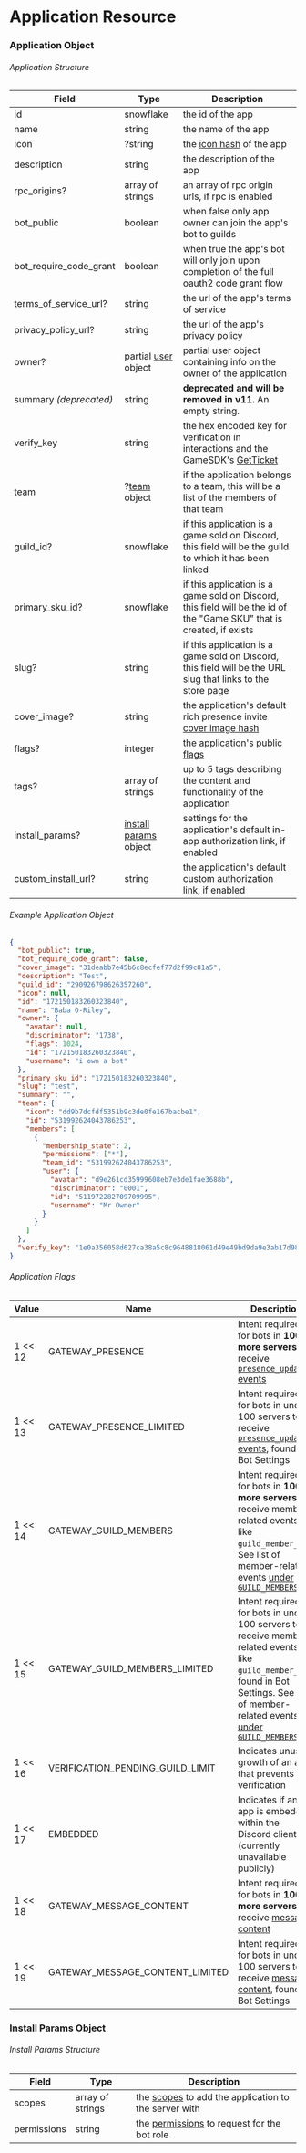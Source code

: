 # Application Resource

### Application Object

###### Application Structure

| Field                  | Type                                                                       | Description                                                                                                               |
| ---------------------- | -------------------------------------------------------------------------- | ------------------------------------------------------------------------------------------------------------------------- |
| id                     | snowflake                                                                  | the id of the app                                                                                                         |
| name                   | string                                                                     | the name of the app                                                                                                       |
| icon                   | ?string                                                                    | the [icon hash](#DOCS_REFERENCE/image-formatting) of the app                                                              |
| description            | string                                                                     | the description of the app                                                                                                |
| rpc_origins?           | array of strings                                                           | an array of rpc origin urls, if rpc is enabled                                                                            |
| bot_public             | boolean                                                                    | when false only app owner can join the app's bot to guilds                                                                |
| bot_require_code_grant | boolean                                                                    | when true the app's bot will only join upon completion of the full oauth2 code grant flow                                 |
| terms_of_service_url?  | string                                                                     | the url of the app's terms of service                                                                                     |
| privacy_policy_url?    | string                                                                     | the url of the app's privacy policy                                                                                       |
| owner?                 | partial [user](#DOCS_RESOURCES_USER/user-object) object                    | partial user object containing info on the owner of the application                                                       |
| summary *(deprecated)* | string                                                                     | **deprecated and will be removed in v11.** An empty string.                                                               |
| verify_key             | string                                                                     | the hex encoded key for verification in interactions and the GameSDK's [GetTicket](#DOCS_GAME_SDK_APPLICATIONS/getticket) |
| team                   | ?[team](#DOCS_TOPICS_TEAMS/data-models-team-object) object                 | if the application belongs to a team, this will be a list of the members of that team                                     |
| guild_id?              | snowflake                                                                  | if this application is a game sold on Discord, this field will be the guild to which it has been linked                   |
| primary_sku_id?        | snowflake                                                                  | if this application is a game sold on Discord, this field will be the id of the "Game SKU" that is created, if exists     |
| slug?                  | string                                                                     | if this application is a game sold on Discord, this field will be the URL slug that links to the store page               |
| cover_image?           | string                                                                     | the application's default rich presence invite [cover image hash](#DOCS_REFERENCE/image-formatting)                       |
| flags?                 | integer                                                                    | the application's public [flags](#DOCS_RESOURCES_APPLICATION/application-object-application-flags)                        |
| tags?                  | array of strings                                                           | up to 5 tags describing the content and functionality of the application                                                  |
| install_params?        | [install params](#DOCS_RESOURCES_APPLICATION/install-params-object) object | settings for the application's default in-app authorization link, if enabled                                              |
| custom_install_url?    | string                                                                     | the application's default custom authorization link, if enabled                                                           |

###### Example Application Object

```json
{
  "bot_public": true,
  "bot_require_code_grant": false,
  "cover_image": "31deabb7e45b6c8ecfef77d2f99c81a5",
  "description": "Test",
  "guild_id": "290926798626357260",
  "icon": null,
  "id": "172150183260323840",
  "name": "Baba O-Riley",
  "owner": {
    "avatar": null,
    "discriminator": "1738",
    "flags": 1024,
    "id": "172150183260323840",
    "username": "i own a bot"
  },
  "primary_sku_id": "172150183260323840",
  "slug": "test",
  "summary": "",
  "team": {
    "icon": "dd9b7dcfdf5351b9c3de0fe167bacbe1",
    "id": "531992624043786253",
    "members": [
      {
        "membership_state": 2,
        "permissions": ["*"],
        "team_id": "531992624043786253",
        "user": {
          "avatar": "d9e261cd35999608eb7e3de1fae3688b",
          "discriminator": "0001",
          "id": "511972282709709995",
          "username": "Mr Owner"
        }
      }
    ]
  },
  "verify_key": "1e0a356058d627ca38a5c8c9648818061d49e49bd9da9e3ab17d98ad4d6bg2u8"
}
```

###### Application Flags

| Value   | Name                             | Description                                                                                                                                                                                                                    |
| ------- | -------------------------------- | ------------------------------------------------------------------------------------------------------------------------------------------------------------------------------------------------------------------------------ |
| 1 << 12 | GATEWAY_PRESENCE                 | Intent required for bots in **100 or more servers** to receive [`presence_update` events](#DOCS_TOPICS_GATEWAY/presence-update)                                                                                                |
| 1 << 13 | GATEWAY_PRESENCE_LIMITED         | Intent required for bots in under 100 servers to receive [`presence_update` events](#DOCS_TOPICS_GATEWAY/presence-update), found in Bot Settings                                                                               |
| 1 << 14 | GATEWAY_GUILD_MEMBERS            | Intent required for bots in **100 or more servers** to receive member-related events like `guild_member_add`. See list of member-related events [under `GUILD_MEMBERS`](#DOCS_TOPICS_GATEWAY/list-of-intents)                  |
| 1 << 15 | GATEWAY_GUILD_MEMBERS_LIMITED    | Intent required for bots in under 100 servers to receive member-related events like `guild_member_add`, found in Bot Settings. See list of member-related events [under `GUILD_MEMBERS`](#DOCS_TOPICS_GATEWAY/list-of-intents) |
| 1 << 16 | VERIFICATION_PENDING_GUILD_LIMIT | Indicates unusual growth of an app that prevents verification                                                                                                                                                                  |
| 1 << 17 | EMBEDDED                         | Indicates if an app is embedded within the Discord client (currently unavailable publicly)                                                                                                                                     |
| 1 << 18 | GATEWAY_MESSAGE_CONTENT          | Intent required for bots in **100 or more servers** to receive [message content](https://support-dev.discord.com/hc/en-us/articles/4404772028055)                                                                              |
| 1 << 19 | GATEWAY_MESSAGE_CONTENT_LIMITED  | Intent required for bots in under 100 servers to receive [message content](https://support-dev.discord.com/hc/en-us/articles/4404772028055), found in Bot Settings                                                             |

### Install Params Object

###### Install Params Structure

| Field       | Type             | Description                                                                               |
| ----------- | ---------------- | ----------------------------------------------------------------------------------------- |
| scopes      | array of strings | the [scopes](#DOCS_TOPICS_OAUTH2/oauth2-scopes) to add the application to the server with |
| permissions | string           | the [permissions](#DOCS_TOPICS_PERMISSIONS) to request for the bot role                   |
